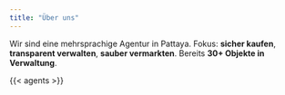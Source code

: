 ```yaml
---
title: "Über uns"
---
```

Wir sind eine mehrsprachige Agentur in Pattaya. Fokus: **sicher kaufen**, **transparent verwalten**, **sauber vermarkten**. Bereits **30+ Objekte in Verwaltung**.

{{< agents >}}
